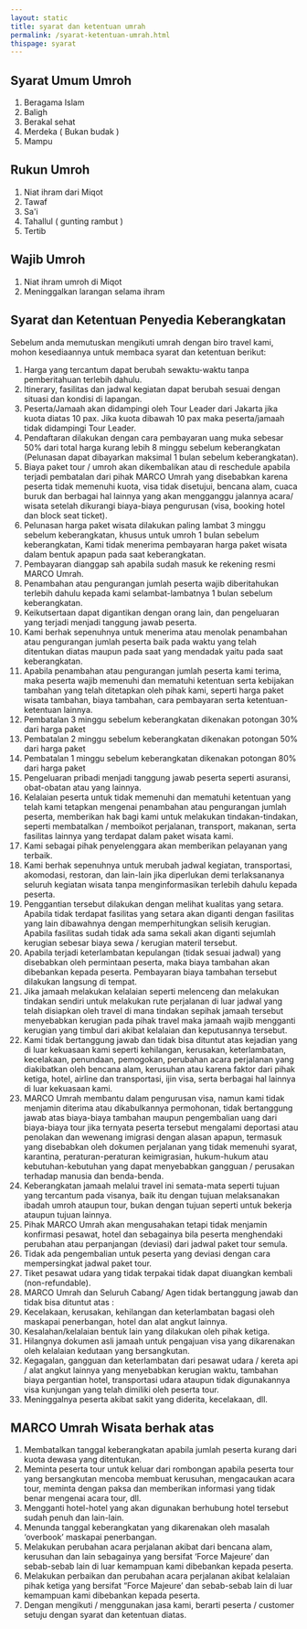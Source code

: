 ```yaml
---
layout: static
title: syarat dan ketentuan umrah
permalink: /syarat-ketentuan-umrah.html
thispage: syarat
---
```


## Syarat Umum Umroh
1. Beragama Islam
2. Baligh
3. Berakal sehat
4. Merdeka ( Bukan budak )
5. Mampu

## Rukun Umroh
1. Niat ihram dari Miqot
2. Tawaf
3. Sa'i
4. Tahallul ( gunting rambut )
5. Tertib

## Wajib Umroh 
1. Niat ihram umroh di Miqot
2. Meninggalkan larangan selama ihram

## Syarat dan Ketentuan Penyedia Keberangkatan
Sebelum anda memutuskan mengikuti umrah dengan biro travel kami, mohon kesediaannya untuk membaca syarat dan ketentuan berikut:
1. Harga yang tercantum dapat berubah sewaktu-waktu tanpa pemberitahuan terlebih dahulu.
2. Itinerary, fasilitas dan jadwal kegiatan dapat berubah sesuai dengan situasi dan kondisi di lapangan.
3. Peserta/Jamaah akan didampingi oleh Tour Leader dari Jakarta jika kuota diatas 10 pax. Jika kuota dibawah 10 pax maka peserta/jamaah tidak didampingi Tour Leader.
4. Pendaftaran dilakukan dengan cara pembayaran uang muka sebesar 50% dari total harga kurang lebih 8 minggu sebelum keberangkatan (Pelunasan dapat dibayarkan maksimal 1 bulan sebelum keberangkatan).
5. Biaya paket tour / umroh akan dikembalikan atau di reschedule apabila terjadi pembatalan dari pihak MARCO Umrah yang disebabkan karena peserta tidak memenuhi kuota, visa tidak disetujui, bencana alam, cuaca buruk dan berbagai hal lainnya yang akan mengganggu jalannya acara/ wisata setelah dikurangi biaya-biaya pengurusan (visa, booking hotel dan block seat ticket).
6. Pelunasan harga paket wisata dilakukan paling lambat 3 minggu sebelum keberangkatan, khusus untuk umroh 1 bulan sebelum keberangkatan, Kami tidak menerima pembayaran harga paket wisata dalam bentuk apapun pada saat keberangkatan.
7. Pembayaran dianggap sah apabila sudah masuk ke rekening resmi MARCO Umrah.
8. Penambahan atau pengurangan jumlah peserta wajib diberitahukan terlebih dahulu kepada kami selambat-lambatnya 1 bulan sebelum keberangkatan.
9. Keikutsertaan dapat digantikan dengan orang lain, dan pengeluaran yang terjadi menjadi tanggung jawab peserta.
10. Kami berhak sepenuhnya untuk menerima atau menolak penambahan atau pengurangan jumlah peserta baik pada waktu yang telah ditentukan diatas maupun pada saat yang mendadak yaitu pada saat keberangkatan.
11. Apabila penambahan atau pengurangan jumlah peserta kami terima, maka peserta wajib memenuhi dan mematuhi ketentuan serta kebijakan tambahan yang telah ditetapkan oleh pihak kami, seperti harga paket wisata tambahan, biaya tambahan, cara pembayaran serta ketentuan-ketentuan lainnya.
12. Pembatalan 3 minggu sebelum keberangkatan dikenakan potongan 30% dari harga paket
13. Pembatalan 2 minggu sebelum keberangkatan dikenakan potongan 50% dari harga paket
14. Pembatalan 1 minggu sebelum keberangkatan dikenakan potongan 80% dari harga paket
15. Pengeluaran pribadi menjadi tanggung jawab peserta seperti asuransi, obat-obatan atau yang lainnya.
16. Kelalaian peserta untuk tidak memenuhi dan mematuhi ketentuan yang telah kami tetapkan mengenai penambahan atau pengurangan jumlah peserta, memberikan hak bagi kami untuk melakukan tindakan-tindakan, seperti membatalkan / memboikot perjalanan, transport, makanan, serta fasilitas lainnya yang terdapat dalam paket wisata kami.
17. Kami sebagai pihak penyelenggara akan memberikan pelayanan yang terbaik.
18. Kami berhak sepenuhnya untuk merubah jadwal kegiatan, transportasi, akomodasi, restoran, dan lain-lain jika diperlukan demi terlaksananya seluruh kegiatan wisata tanpa menginformasikan terlebih dahulu kepada peserta.
19. Penggantian tersebut dilakukan dengan melihat kualitas yang setara. Apabila tidak terdapat fasilitas yang setara akan diganti dengan fasilitas yang lain dibawahnya dengan memperhitungkan selisih kerugian. Apabila fasilitas sudah tidak ada sama sekali akan diganti sejumlah kerugian sebesar biaya sewa / kerugian materil tersebut.
20. Apabila terjadi keterlambatan kepulangan (tidak sesuai jadwal) yang disebabkan oleh permintaan peserta, maka biaya tambahan akan dibebankan kepada peserta. Pembayaran biaya tambahan tersebut dilakukan langsung di tempat.
21. Jika jamaah melakukan kelalaian seperti melenceng dan melakukan tindakan sendiri untuk melakukan rute perjalanan di luar jadwal yang telah disiapkan oleh travel di mana tindakan sepihak jamaah tersebut menyebabkan kerugian pada pihak travel maka jamaah wajib mengganti kerugian yang timbul dari akibat kelalaian dan keputusannya tersebut.
22. Kami tidak bertanggung jawab dan tidak bisa dituntut atas kejadian yang di luar kekuasaan kami seperti kehilangan, kerusakan, keterlambatan, kecelakaan, penundaan, pemogokan, perubahan acara perjalanan yang diakibatkan oleh bencana alam, kerusuhan atau karena faktor dari pihak ketiga, hotel, airline dan transportasi, ijin visa, serta berbagai hal lainnya di luar kekuasaan kami.
23. MARCO Umrah membantu dalam pengurusan visa, namun kami tidak menjamin diterima atau dikabulkannya permohonan, tidak bertanggung jawab atas biaya-biaya tambahan maupun pengembalian uang dari biaya-biaya tour jika ternyata peserta tersebut mengalami deportasi atau penolakan dan wewenang imigrasi dengan alasan apapun, termasuk yang disebabkan oleh dokumen perjalanan yang tidak memenuhi syarat, karantina, peraturan-peraturan keimigrasian, hukum-hukum atau kebutuhan-kebutuhan yang dapat menyebabkan gangguan / perusakan terhadap manusia dan benda-benda.
24. Keberangkatan jamaah melalui travel ini semata-mata seperti tujuan yang tercantum pada visanya, baik itu dengan tujuan melaksanakan ibadah umroh ataupun tour, bukan dengan tujuan seperti untuk bekerja ataupun tujuan lainnya.
25. Pihak MARCO Umrah akan mengusahakan tetapi tidak menjamin konfirmasi pesawat, hotel dan sebagainya bila peserta menghendaki perubahan atau perpanjangan (deviasi) dari jadwal paket tour semula.
26. Tidak ada pengembalian untuk peserta yang deviasi dengan cara mempersingkat jadwal paket tour.
27. Tiket pesawat udara yang tidak terpakai tidak dapat diuangkan kembali (non-refundable).
28. MARCO Umrah dan Seluruh Cabang/ Agen tidak bertanggung jawab dan tidak bisa dituntut atas :
29. Kecelakaan, kerusakan, kehilangan dan keterlambatan bagasi oleh maskapai penerbangan, hotel dan alat angkut lainnya.
30. Kesalahan/kelalaian bentuk lain yang dilakukan oleh pihak ketiga.
31. Hilangnya dokumen asli jamaah untuk pengajuan visa yang dikarenakan oleh kelalaian kedutaan yang bersangkutan.
32. Kegagalan, gangguan dan keterlambatan dari pesawat udara / kereta api / alat angkut lainnya yang menyebabkan kerugian waktu, tambahan biaya pergantian hotel, transportasi udara ataupun tidak digunakannya visa kunjungan yang telah dimiliki oleh peserta tour.
33. Meninggalnya peserta akibat sakit yang diderita, kecelakaan, dll.

## MARCO Umrah Wisata berhak atas
1. Membatalkan tanggal keberangkatan apabila jumlah peserta kurang dari kuota dewasa yang ditentukan.
2. Meminta peserta tour untuk keluar dari rombongan apabila peserta tour yang bersangkutan mencoba membuat kerusuhan, mengacaukan acara tour, meminta dengan paksa dan memberikan informasi yang tidak benar mengenai acara tour, dll.
3. Mengganti hotel-hotel yang akan digunakan berhubung hotel tersebut sudah penuh dan lain-lain.
4. Menunda tanggal keberangkatan yang dikarenakan oleh masalah ‘overbook’ maskapai penerbangan.
5. Melakukan perubahan acara perjalanan akibat dari bencana alam, kerusuhan dan lain sebagainya yang bersifat ‘Force Majeure’ dan sebab-sebab lain di luar kemampuan kami dibebankan kepada peserta.
6. Melakukan perbaikan dan perubahan acara perjalanan akibat kelalaian pihak ketiga yang bersifat “Force Majeure’ dan sebab-sebab lain di luar kemampuan kami dibebankan kepada peserta.
7. Dengan mengikuti / menggunakan jasa kami, berarti peserta / customer setuju dengan syarat dan ketentuan diatas.
